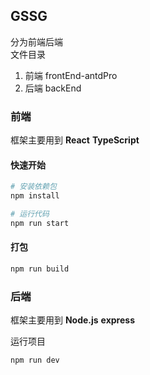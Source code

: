 ## GSSG

分为前端后端  
文件目录
1. 前端 frontEnd-antdPro  
2. 后端 backEnd  

### 前端

框架主要用到 __React__ __TypeScript__ 

#### 快速开始

```bash
# 安装依赖包
npm install

# 运行代码
npm run start
```

#### 打包
```bash
npm run build
```



### 后端

框架主要用到 __Node.js__ __express__

运行项目
```bash
npm run dev
```


